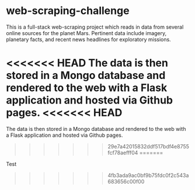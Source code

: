 # web-scraping-challenge

This is a full-stack web-scraping project which reads in data from several online sources for the planet Mars. Pertinent data include imagery, planetary facts, and recent news headlines for exploratory missions. 

<<<<<<< HEAD
The data is then stored in a Mongo database and rendered to the web with a Flask application and hosted via Github pages.
<<<<<<< HEAD
=======
The data is then stored in a Mongo database and rendered to the web with a Flask application and hosted via Github pages.
>>>>>>> 29e7a42015832ddf517bdf4e8755fcf78aefff04
=======

Test
>>>>>>> 4fb3ada9ac0bf9b75fdc0f2c543a683656c00f00
